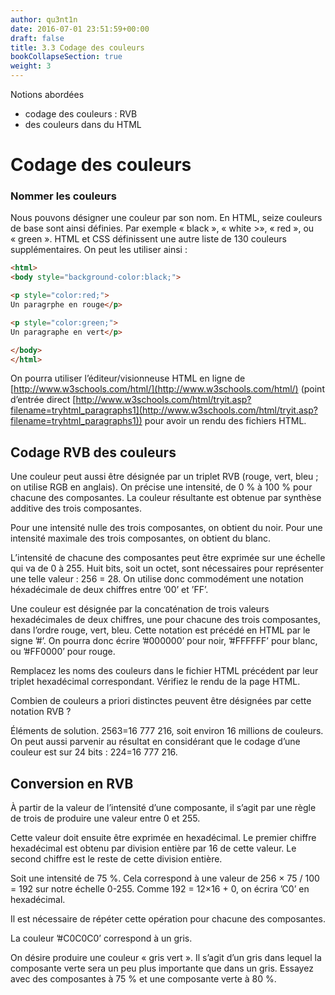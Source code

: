 ```yaml
---
author: qu3nt1n
date: 2016-07-01 23:51:59+00:00
draft: false
title: 3.3 Codage des couleurs
bookCollapseSection: true
weight: 3
---
```




Notions abordées



* codage des couleurs : RVB
* des couleurs dans du HTML








# Codage des couleurs







### Nommer les couleurs






Nous pouvons désigner une couleur par son nom. En HTML, seize couleurs de base sont ainsi définies. Par exemple « black », « white >», « red », ou « green ». HTML et CSS définissent une autre liste de 130 couleurs supplémentaires. On peut les utiliser ainsi :




~~~html
<html>
<body style="background-color:black;">

<p style="color:red;">
Un paragrphe en rouge</p>

<p style="color:green;">
Un paragraphe en vert</p>

</body>
</html>
~~~








On pourra utiliser l’éditeur/visionneuse HTML en ligne de [http://www.w3schools.com/html/](http://www.w3schools.com/html/)
(point d’entrée direct [http://www.w3schools.com/html/tryit.asp?filename=tryhtml_paragraphs1](http://www.w3schools.com/html/tryit.asp?filename=tryhtml_paragraphs1))
pour avoir un rendu des fichiers HTML.










## Codage RVB des couleurs






Une couleur peut aussi être désignée par un triplet RVB (rouge, vert, bleu ; on utilise RGB en anglais). On précise une intensité, de 0 % à 100 % pour chacune des composantes. La couleur résultante est obtenue par synthèse additive des trois composantes.





Pour une intensité nulle des trois composantes, on obtient du noir. Pour une intensité maximale des trois composantes, on obtient du blanc.





L’intensité de chacune des composantes peut être exprimée sur une échelle qui va de 0 à 255. Huit bits, soit un octet, sont nécessaires pour représenter une telle valeur : 256 = 28. On utilise donc commodément une notation héxadécimale de deux chiffres entre ’00’ et ’FF’.





Une couleur est désignée par la concaténation de trois valeurs hexadécimales de deux chiffres, une pour chacune des trois composantes, dans l’ordre rouge, vert, bleu. Cette notation est
précédé en HTML par le signe ’#’. On pourra donc écrire ’#000000’ pour noir, ’#FFFFFF’ pour blanc, ou ’#FF0000’ pour rouge.





Remplacez les noms des couleurs dans le fichier HTML précédent par leur triplet hexadécimal correspondant. Vérifiez le rendu de la page HTML.









Combien de couleurs a priori distinctes peuvent être désignées par cette notation RVB ?





Éléments de solution. 2563=16 777 216, soit environ 16 millions de couleurs. On peut aussi parvenir au résultat en considérant que le codage d’une couleur est sur 24 bits :
224=16 777 216.









## Conversion en RVB






À partir de la valeur de l’intensité d’une composante, il s’agit par une règle de trois de produire une valeur entre 0 et 255.





Cette valeur doit ensuite être exprimée en hexadécimal. Le premier chiffre hexadécimal est obtenu par division entière par 16 de cette valeur. Le second chiffre est le reste de cette division entière.





Soit une intensité de 75 %. Cela correspond à une valeur de 256 × 75 / 100 = 192 sur notre échelle 0-255. Comme 192 = 12×16 + 0, on écrira ’C0’ en hexadécimal.





Il est nécessaire de répéter cette opération pour chacune des composantes.





La couleur ’#C0C0C0’ correspond à un gris.






On désire produire une couleur « gris vert ». Il s’agit d’un gris dans lequel la composante verte sera un peu plus importante que dans un gris. Essayez avec des composantes à 75 % et une composante verte à 80 %.
